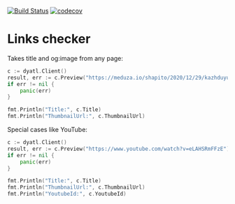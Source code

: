 [![Build Status](https://travis-ci.org/tada-team/dyatl.svg?branch=main)](https://travis-ci.org/tada-team/dyatl) [![codecov](https://codecov.io/gh/tada-team/dyatl/branch/main/graph/badge.svg)](https://codecov.io/gh/tada-team/dyatl)
# Links checker

Takes title and og:image from any page:
```go
c := dyatl.Client()
result, err := c.Preview("https://meduza.io/shapito/2020/12/29/kazhduyu-zimu-v-rossii-edyat-zamerzshiy-doshirak-ved-chem-esche-zanyatsya-v-yakutske-ili-novosibirske")
if err != nil {
    panic(err)
}

fmt.Println("Title:", c.Title)
fmt.Println("ThumbnailUrl:", c.ThumbnailUrl)
```

Special cases like YouTube:
```go
c := dyatl.Client()
result, err := c.Preview("https://www.youtube.com/watch?v=eLAHSRmFFzE")
if err != nil {
    panic(err)
}

fmt.Println("Title:", c.Title)
fmt.Println("ThumbnailUrl:", c.ThumbnailUrl)
fmt.Println("YoutubeId:", c.YoutubeId)
```
